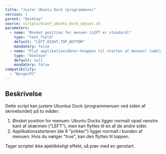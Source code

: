 ```yaml
---
title: "Juster Ubuntu Dock (programmenu)"
version: 1
parent: "Desktop"
source: scripts/dconf_ubuntu_dock_adjust.sh
parameters:
  - name: "Ønsket position for menuen (LEFT er standard)"
    type: "text_field"
    default: "LEFT,RIGHT,TOP,BOTTOM"
    mandatory: false
  - name: "Flyt applikationsåbner-knappen til starten af menuen? (udeladt hak er standard)"
    type: "boolean"
    default: null
    mandatory: false
compatibility:
  - "BorgerPC"
---
```


## Beskrivelse
Dette script kan justere Ubuntus Dock (programmenuen ved siden af skrivebordet) på to måder:

1. Ønsket position for menuen: Ubuntu Docks ligger normalt opad venstre kant af skærmen ("LEFT"), men kan flyttes til en af de andre sider.
2. Applikationsstarteren (de 9 "prikker") ligger normalt i bunden af menuen. Hvis du vælger "true", kan den flyttes til toppen.

Tager scriptet ikke øjeblikkeligt effekt, så prøv med en genstart.